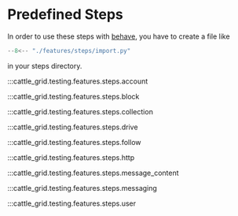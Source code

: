 # Predefined Steps

In order to use these steps with [behave](https://behave.readthedocs.io/en/latest/), you have to create a file like

```python title="features/steps/import.py"
--8<-- "./features/steps/import.py"
```

in your steps directory.

:::cattle_grid.testing.features.steps.account

:::cattle_grid.testing.features.steps.block

:::cattle_grid.testing.features.steps.collection

:::cattle_grid.testing.features.steps.drive

:::cattle_grid.testing.features.steps.follow

:::cattle_grid.testing.features.steps.http

:::cattle_grid.testing.features.steps.message_content

:::cattle_grid.testing.features.steps.messaging

:::cattle_grid.testing.features.steps.user
